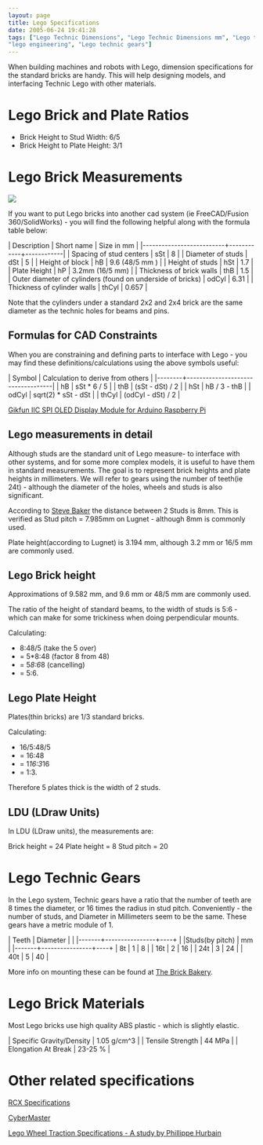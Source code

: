 ```yaml
---
layout: page
title: Lego Specifications
date: 2005-06-24 19:41:28
tags: ["Lego Technic Dimensions", "Lego Technic Dimensions mm", "Lego technic specifications", "lego Robotics", "technic lego", "lego measurements", "afol",
"lego engineering", "Lego technic gears"] 
---
```

When building machines and robots with Lego, dimension specifications for the standard bricks are handy. This will help designing models, and interfacing Technic Lego with other materials.

# Lego Brick and Plate Ratios

* Brick Height to Stud Width: 6/5
* Brick Height to Plate Height: 3/1

# Lego Brick Measurements

![](/galleries/lego-dimensions/lego-dimensions-thumb.jpg)

If you want to put Lego bricks into another cad system (ie FreeCAD/Fusion 360/SolidWorks) - you will find the following helpful along with the formula table below:

|  Description             | Short name | Size in mm |
|--------------------------+------------+------------|
| Spacing of stud centers  | sSt        | 8          |
| Diameter of studs        | dSt        | 5          |
| Height of block          | hB         | 9.6 (48/5 mm )  |
| Height of studs          | hSt        | 1.7        |
| Plate Height             | hP         | 3.2mm (16/5 mm) |
| Thickness of brick walls | thB        | 1.5        |
| Outer diameter of cylinders (found on underside of bricks) | odCyl | 6.31 |
| Thickness of cylinder walls | thCyl   | 0.657       |

Note that the cylinders under a standard 2x2 and 2x4 brick are the same diameter as the technic holes for beams and pins.

## Formulas for CAD Constraints
  
When you are constraining and defining parts to interface with Lego - you may find these definitions/calculations using the above symbols useful:

| Symbol | Calculation to derive from others |
|--------+-----------------------------------|
| hB     | sSt * 6 / 5     |
| thB    | (sSt - dSt) / 2 |
| hSt    | hB / 3 - thB    |
| odCyl  | sqrt(2) * sSt - dSt |
| thCyl  | (odCyl - dSt) / 2 |

<a target="_blank" href="https://www.amazon.co.uk/deal/0246e199?_encoding=UTF8&linkCode=ib1&tag=orionrobots-21&linkId=767bc0f0a07acde1aeeb310e18ae8882&ref_=ihub_deals-promotions_0246e199">Gikfun IIC SPI OLED Display Module for Arduino Raspberry Pi</a><img src="//ir-uk.amazon-adsystem.com/e/ir?t=orionrobots-21&l=ib1&o=2" width="1" height="1" border="0" alt="" style="border:none !important; margin:0px !important;" />

## Lego measurements in detail

Although studs are the standard unit of Lego measure- to interface with other systems, and for some more complex models, it is useful to have them in standard measurements. The goal is to represent brick heights and plate heights in millimeters. We will refer to gears using the number of teeth(ie 24t) - although the diameter of the holes, wheels and studs is also significant.

According to [Steve Baker](https://sjbaker.org/steve/lego/dimensions.html "The Brick Bakery:Lego Dimensions") the distance between 2 Studs is 8mm. This is verified as Stud pitch = 7.985mm on Lugnet - although 8mm is commonly used.

Plate height(according to Lugnet) is 3.194 mm, although 3.2 mm or 16/5 mm are commonly used.

## Lego Brick height

Approximations of 9.582 mm, and 9.6 mm or 48/5 mm are commonly used.

The ratio of the height of standard beams, to the width of studs is 5:6 - which can make for some trickiness when doing perpendicular mounts.

Calculating: 

* 8:48/5 (take the 5 over) 
* = 5*8:48 (factor 8 from 48) 
* = 5*8:6*8 (cancelling)
* = 5:6.

## Lego Plate Height

Plates(thin bricks) are 1/3 standard bricks.

Calculating: 
* 16/5:48/5 
* = 16:48 
* = 1*16:3*16 
* = 1:3.

Therefore 5 plates thick is the width of 2 studs.

## LDU (LDraw Units)

In LDU (LDraw units), the measurements are:

Brick height = 24
Plate height =  8
Stud pitch   = 20

# Lego Technic Gears

In the Lego system, Technic gears have a ratio that the number of teeth are 8 times the diameter, or 16 times the radius in stud pitch. Conveniently - the number of studs, and Diameter in Millimeters seem to be the same. These gears have a metric module of 1.

| Teeth | Diameter       |    |
|-------+----------------+----+
|       |Studs(by pitch) | mm | 
|-------+----------------+----+
| 8t    | 1              | 8  |
| 16t   | 2              | 16 |
| 24t   | 3              | 24 |
| 40t   | 5              | 40 |

More info on mounting these can be found at [The Brick Bakery](http://sjbaker.org/steve/lego/gearpairs.html "The Brick Bakery:Gear Mounting & Ratios").

# Lego Brick Materials

Most Lego bricks use high quality ABS plastic - which is slightly elastic.

| Specific Gravity/Density | 1.05 g/cm^3 |
| Tensile Strength         | 44 MPa      |
| Elongation At Break      | 23-25 %     |

# Other related specifications

[RCX Specifications](/wiki/rcx_specifications.html)

[CyberMaster](/wiki/cybermaster.html)

[Lego Wheel Traction Specifications - A study by Phillippe Hurbain](http://philohome.com/traction/traction.htm "Wheels, Tyres and Traction")
